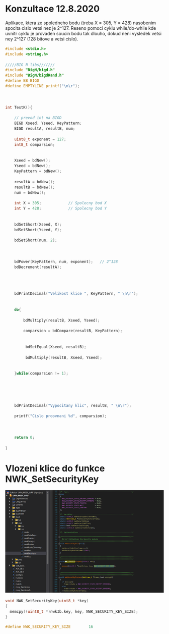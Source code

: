 # Konzultace 12.8.2020

Aplikace, ktera ze spoledneho bodu (treba X = 305, Y = 428) nasobenim spocita cislo vetsi nez je 2^127. Reseno pomoci cyklu while/do-while kde uvnitr cyklu je provaden soucin bodu tak dlouho, dokud neni vysledek vetsi ney 2^127 (128 bitove a vetsi cislo).

```C
#include <stdio.h>
#include <string.h>

/////BIG N libs///////
#include "BigN/bigd.h"
#include "BigN/bigdRand.h"
#define BB BIGD
#define EMPTYLINE printf("\n\r");



int TestK(){
	
	// prevod int na BIGD
	BIGD Xseed, Yseed, KeyPattern;
	BIGD resultA, resultB, num;
	
	uint8_t exponent = 127;
	int8_t comparsion;
	
	
	Xseed = bdNew();
	Yseed = bdNew();
	KeyPattern = bdNew();
	
	resultA = bdNew();
	resultB = bdNew();
	num = bdNew();

	int X = 305;            // Spolecny bod X
	int Y = 428;            // Spolecny bod Y
	
		
	bdSetShort(Xseed, X);
	bdSetShort(Yseed, Y);
		
	bdSetShort(num, 2);
	
	

	bdPower(KeyPattern, num, exponent);   // 2^128
	bdDecrement(resultA);
	
	
	
	
	bdPrintDecimal("Velikost klice ", KeyPattern, " \n\r");
	
	
	do{
	
		bdMultiply(resultB, Xseed, Yseed);

		comparsion = bdCompare(resultB, KeyPattern);
		
		
		 bdSetEqual(Xseed, resultB);
		 
		 bdMultiply(resultB, Xseed, Yseed);
		
		
	}while(comparsion != 1);
	
	
	
	
	
	bdPrintDecimal("Vypocitany klic", resultB, " \n\r");
	
	printf("Cislo proovnani %d", comparsion);
	
	
		
	return 0;
	
}
```


# Vlozeni klice do funkce NWK_SetSecurityKey

<p float="left">
  <img src="/Pictures (general)/SecurityA.PNG" width="1500" /> 
<p float="left"> </p>

```C
void NWK_SetSecurityKey(uint8_t *key)
{
  memcpy((uint8_t *)nwkIb.key, key, NWK_SECURITY_KEY_SIZE);
}
```

```C
#define NWK_SECURITY_KEY_SIZE        16
```




